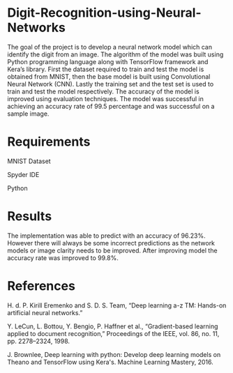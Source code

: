 # Digit-Recognition-using-Neural-Networks

The goal of the project is to develop a neural network model which can identify the digit from an image. The algorithm of the model was built using Python programming language along with TensorFlow framework and Kera’s library. 
First the dataset required to train and test the model is obtained from MNIST, 
then the base model is built using Convolutional Neural Network (CNN).
Lastly the training set and the test set is used to train and test the model respectively.
The accuracy of the model is improved using evaluation techniques. The model was successful in achieving an accuracy rate of 99.5 percentage and was successful on a sample image.

# Requirements
MNIST Dataset

Spyder IDE

Python

# Results
The implementation was able to predict with an accuracy of 96.23%. However there will always be  some incorrect predictions as the network models or image clarity needs to be improved. After improving model the accuracy rate was improved to 99.8%.



# References

H. d. P. Kirill Eremenko and S. D. S. Team, “Deep learning a-z TM: Hands-on artificial
neural networks.”

Y. LeCun, L. Bottou, Y. Bengio, P. Haffner et al., “Gradient-based learning applied to
document recognition,” Proceedings of the IEEE, vol. 86, no. 11, pp. 2278–2324, 1998.

J. Brownlee, Deep learning with python: Develop deep learning models on Theano and
TensorFlow using Kera's. Machine Learning Mastery, 2016.
